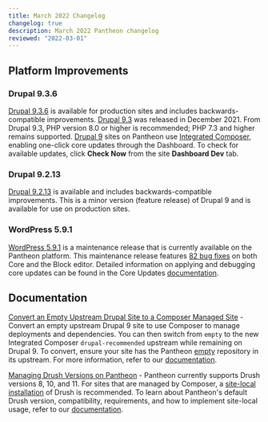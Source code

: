 ```yaml
---
title: March 2022 Changelog
changelog: true
description: March 2022 Pantheon changelog
reviewed: "2022-03-01"
---
```


## Platform Improvements

### Drupal 9.3.6

[Drupal 9.3.6](https://www.drupal.org/project/drupal/releases/9.3.6) is available for production sites and includes backwards-compatible improvements. [Drupal 9.3](https://www.drupal.org/project/drupal/releases/9.3.0) was released in December 2021. From Drupal 9.3, PHP version 8.0 or higher is recommended; PHP 7.3 and higher remains supported. [Drupal 9](/drupal-9) sites on Pantheon use [Integrated Composer](/guides/integrated-composer), enabling one-click core updates through the Dashboard. To check for available updates, click **Check Now** from the site **Dashboard Dev** tab.

### Drupal 9.2.13

[Drupal 9.2.13](https://www.drupal.org/project/drupal/releases/9.2.13) is available and includes backwards-compatible improvements. This is a minor version (feature release) of Drupal 9 and is available for use on production sites.

### WordPress 5.9.1

[WordPress 5.9.1](https://wordpress.org/news/2022/02/wordpress-5-9-1-maintenance-release/) is a maintenance release that is currently available on the Pantheon platform.  This maintenance release features [82 bug fixes](https://wordpress.org/support/wordpress-version/version-5-9-1/) on both Core and the Block editor. Detailed information on applying and debugging core updates can be found in the Core Updates [documentation](/core-updates).


## Documentation

[Convert an Empty Upstream Drupal Site to a Composer Managed Site](/guides/drupal-9-hosted-createempty-md) - Convert an empty upstream Drupal 9 site to use Composer to manage deployments and dependencies. You can then switch from `empty` to the new Integrated Composer `drupal-recommended` upstream while remaining on Drupal 9. To convert, ensure your site has the Pantheon [empty](https://github.com/pantheon-systems/empty) repository in its upstream. For more information, refer to our [documentation](/guides/drupal-9-hosted-createempty-md).

[Managing Drush Versions on Pantheon](/drush-versions#php-requirements) - Pantheon currently supports Drush versions 8, 10, and 11. For sites that are managed by Composer, a [site-local installation](/drush-versions#site-local-drush-usage) of Drush is recommended. To learn about Pantheon's default Drush version, compatibility, requirements, and how to implement site-local usage, refer to our [documentation](/drush-versions).
